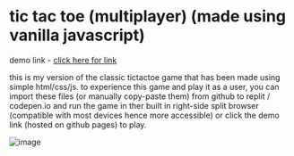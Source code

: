 # tic tac toe (multiplayer) (made using vanilla javascript)
demo link - <a href="https://arson.dino.icu/js/tictactoe/">click here for link</a>

this is my version of the classic tictactoe game that has been made using simple html/css/js. to experience this game and play it as a user, you can import these files (or manually copy-paste them) from github to replit / codepen.io and run the game in ther built in right-side split browser (compatible with most devices hence more accessible) or click the demo link (hosted on github pages) to play.

![image](https://github.com/user-attachments/assets/3c746029-be1b-4a14-812f-5b7ea4da0ca7)
